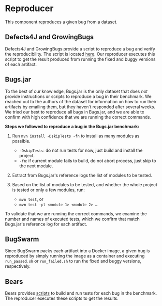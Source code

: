# Reproducer
This component reproduces a given bug from a dataset.

## Defects4J and GrowingBugs

Defects4J and GrowingBugs provide a script to reproduce a bug and verify the reproducibility. The script is located [here](https://github.com/rjust/defects4j/blob/master/framework/test/test_verify_bugs.sh). Our reproducer executes this script to get the result produced from running the fixed and buggy versions of each artifact.

## Bugs.jar

To the best of our knowledge, Bugs.jar is the only dataset that does *not* provide instructions or scripts to reproduce a bug in their benchmark. We reached out to the authors of the dataset for information on how to run their artifacts by emailing them, but they haven't responded after several weeks. We tried our best to reproduce all bugs in Bugs.jar, and we are able to confirm with high confidence that we are running the correct commands.

**Steps we followed to reproduce a bug in the Bugs.jar benchmark:**

1. Run `mvn install -DskipTests -fn` to install as many modules as possible.  
   - `-DskipTests`: do not run tests for now, just build and install the project.  
   - `-fn`: if current module fails to build, do not abort process, just skip to the next module.  

2. Extract from Bugs.jar's reference logs the list of modules to be tested.

3. Based on the list of modules to be tested, and whether the whole project is tested or only a few modules, run:
    - `mvn test`, or
    - `mvn test -pl <module 1> <module 2> …`

To validate that we are running the correct commands, we examine the number and names of executed tests, which we confirm that match Bugs.jar's reference log for each artifact.

## BugSwarm

Since BugSwarm packs each artifact into a Docker image, a given bug is reproduced by simply running the image as a container and executing `run_passed.sh` or `run_failed.sh` to run the fixed and buggy versions, respectively. 


## Bears

Bears provides [scripts](https://github.com/bears-bugs/bears-benchmark/tree/master/scripts) to build and run tests for each bug in the benchmark. The reproducer executes these scripts to get the results.
